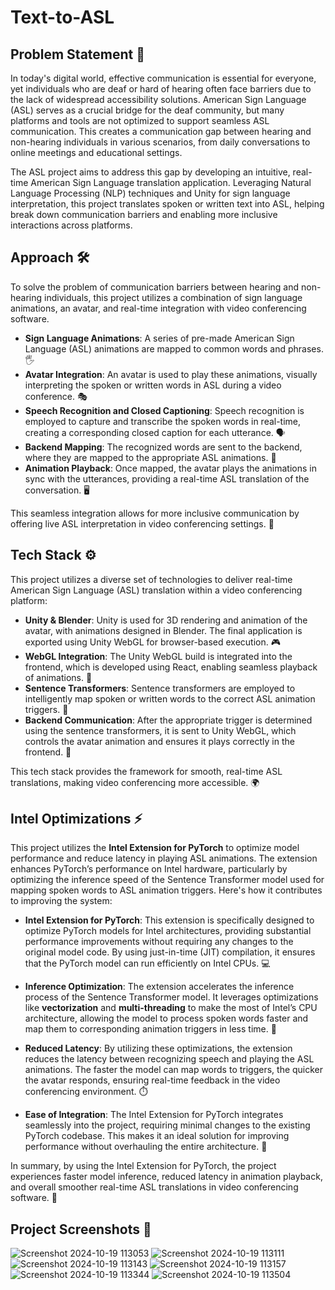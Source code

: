 
# Text-to-ASL

## Problem Statement 🤔

In today's digital world, effective communication is essential for everyone, yet individuals who are deaf or hard of hearing often face barriers due to the lack of widespread accessibility solutions. American Sign Language (ASL) serves as a crucial bridge for the deaf community, but many platforms and tools are not optimized to support seamless ASL communication. This creates a communication gap between hearing and non-hearing individuals in various scenarios, from daily conversations to online meetings and educational settings.

The ASL project aims to address this gap by developing an intuitive, real-time American Sign Language translation application. Leveraging Natural Language Processing (NLP) techniques and Unity for sign language interpretation, this project translates spoken or written text into ASL, helping break down communication barriers and enabling more inclusive interactions across platforms.

## Approach 🛠️

To solve the problem of communication barriers between hearing and non-hearing individuals, this project utilizes a combination of sign language animations, an avatar, and real-time integration with video conferencing software.

- **Sign Language Animations**: A series of pre-made American Sign Language (ASL) animations are mapped to common words and phrases. 🖐️
- **Avatar Integration**: An avatar is used to play these animations, visually interpreting the spoken or written words in ASL during a video conference. 🎭
- **Speech Recognition and Closed Captioning**: Speech recognition is employed to capture and transcribe the spoken words in real-time, creating a corresponding closed caption for each utterance. 🗣️
- **Backend Mapping**: The recognized words are sent to the backend, where they are mapped to the appropriate ASL animations. 🔄
- **Animation Playback**: Once mapped, the avatar plays the animations in sync with the utterances, providing a real-time ASL translation of the conversation. 🖥️

This seamless integration allows for more inclusive communication by offering live ASL interpretation in video conferencing settings. 💬

## Tech Stack ⚙️

This project utilizes a diverse set of technologies to deliver real-time American Sign Language (ASL) translation within a video conferencing platform:

- **Unity & Blender**: Unity is used for 3D rendering and animation of the avatar, with animations designed in Blender. The final application is exported using Unity WebGL for browser-based execution. 🎮
- **WebGL Integration**: The Unity WebGL build is integrated into the frontend, which is developed using React, enabling seamless playback of animations. 🔗
- **Sentence Transformers**: Sentence transformers are employed to intelligently map spoken or written words to the correct ASL animation triggers. 🧠
- **Backend Communication**: After the appropriate trigger is determined using the sentence transformers, it is sent to Unity WebGL, which controls the avatar animation and ensures it plays correctly in the frontend. 🔧

This tech stack provides the framework for smooth, real-time ASL translations, making video conferencing more accessible. 🌍

## Intel Optimizations ⚡

This project utilizes the **Intel Extension for PyTorch** to optimize model performance and reduce latency in playing ASL animations. The extension enhances PyTorch’s performance on Intel hardware, particularly by optimizing the inference speed of the Sentence Transformer model used for mapping spoken words to ASL animation triggers. Here's how it contributes to improving the system:

- **Intel Extension for PyTorch**: This extension is specifically designed to optimize PyTorch models for Intel architectures, providing substantial performance improvements without requiring any changes to the original model code. By using just-in-time (JIT) compilation, it ensures that the PyTorch model can run efficiently on Intel CPUs. 💻
  
- **Inference Optimization**: The extension accelerates the inference process of the Sentence Transformer model. It leverages optimizations like **vectorization** and **multi-threading** to make the most of Intel’s CPU architecture, allowing the model to process spoken words faster and map them to corresponding animation triggers in less time. 🚀

- **Reduced Latency**: By utilizing these optimizations, the extension reduces the latency between recognizing speech and playing the ASL animations. The faster the model can map words to triggers, the quicker the avatar responds, ensuring real-time feedback in the video conferencing environment. ⏱️

- **Ease of Integration**: The Intel Extension for PyTorch integrates seamlessly into the project, requiring minimal changes to the existing PyTorch codebase. This makes it an ideal solution for improving performance without overhauling the entire architecture. 🔄

In summary, by using the Intel Extension for PyTorch, the project experiences faster model inference, reduced latency in animation playback, and overall smoother real-time ASL translations in video conferencing software. 🎉

## Project Screenshots 📸

![Screenshot 2024-10-19 113053](https://github.com/user-attachments/assets/db41e1b6-08aa-47e4-a000-c0f0bd27dfdf)
![Screenshot 2024-10-19 113111](https://github.com/user-attachments/assets/98403fee-720f-47a2-b36c-f0b4a49d3e5d)
![Screenshot 2024-10-19 113143](https://github.com/user-attachments/assets/a81db057-c9fd-438c-a33c-33909c4f6bb5)
![Screenshot 2024-10-19 113157](https://github.com/user-attachments/assets/6460cbef-5dec-4c6e-8595-93a2a1b492e0)
![Screenshot 2024-10-19 113344](https://github.com/user-attachments/assets/97cdc254-7526-4110-a3a7-e7d553d3dfab)
![Screenshot 2024-10-19 113504](https://github.com/user-attachments/assets/0829fb7c-436d-429e-8a82-7ddd78b9f992)
